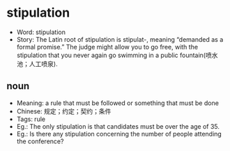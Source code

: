 # stipulation

- Word: stipulation
- Story: The Latin root of stipulation is stipulat-, meaning “demanded as a formal promise.” The judge might allow you to go free, with the stipulation that you never again go swimming in a public fountain(喷水池；人工喷泉).

## noun

- Meaning: a rule that must be followed or something that must be done
- Chinese: 规定；约定；契约；条件
- Tags: rule
- Eg.: The only stipulation is that candidates must be over the age of 35.
- Eg.: Is there any stipulation concerning the number of people attending the conference?

